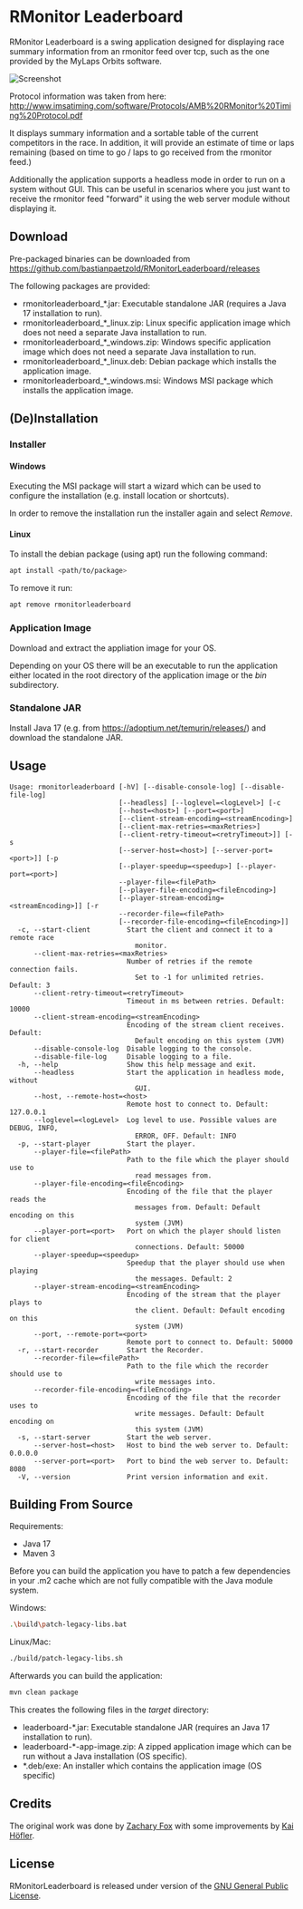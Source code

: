 # RMonitor Leaderboard

RMonitor Leaderboard is a swing application designed for displaying race summary information from an rmonitor feed over
tcp, such as the one provided by the MyLaps Orbits software.

![Screenshot](/docs/screenshot.png)

Protocol information was taken from here: <http://www.imsatiming.com/software/Protocols/AMB%20RMonitor%20Timing%20Protocol.pdf>

It displays summary information and a sortable table of the current competitors in the race. In addition, it will
provide an estimate of time or laps remaining (based on time to go / laps to go received from the rmonitor feed.)

Additionally the application supports a headless mode in order to run on a system without GUI. This can be useful in scenarios where you just want to receive the rmonitor feed "forward" it using the web server module without displaying it.

## Download

Pre-packaged binaries can be downloaded from <https://github.com/bastianpaetzold/RMonitorLeaderboard/releases>

The following packages are provided:

- rmonitorleaderboard_*.jar: Executable standalone JAR (requires a Java 17 installation to run).
- rmonitorleaderboard_*_linux.zip: Linux specific application image which does not need a separate Java installation to run.
- rmonitorleaderboard_*_windows.zip: Windows specific application image which does not need a separate Java installation to run.
- rmonitorleaderboard_*_linux.deb: Debian package which installs the application image.
- rmonitorleaderboard_*_windows.msi: Windows MSI package which installs the application image.

## (De)Installation

### Installer

#### Windows

Executing the MSI package will start a wizard which can be used to configure the installation (e.g. install location or shortcuts).

In order to remove the installation run the installer again and select _Remove_.

#### Linux

To install the debian package (using apt) run the following command:

```bash
apt install <path/to/package>
```

To remove it run:

```bash
apt remove rmonitorleaderboard
```

### Application Image

Download and extract the appliation image for your OS.

Depending on your OS there will be an executable to run the application either located in the root directory of the application image or the _bin_ subdirectory.

### Standalone JAR

Install Java 17 (e.g. from <https://adoptium.net/temurin/releases/>) and download the standalone JAR.

## Usage

```text
Usage: rmonitorleaderboard [-hV] [--disable-console-log] [--disable-file-log]
                           [--headless] [--loglevel=<logLevel>] [-c
                           [--host=<host>] [--port=<port>]
                           [--client-stream-encoding=<streamEncoding>]
                           [--client-max-retries=<maxRetries>]
                           [--client-retry-timeout=<retryTimeout>]] [-s
                           [--server-host=<host>] [--server-port=<port>]] [-p
                           [--player-speedup=<speedup>] [--player-port=<port>]
                           --player-file=<filePath>
                           [--player-file-encoding=<fileEncoding>]
                           [--player-stream-encoding=<streamEncoding>]] [-r
                           --recorder-file=<filePath>
                           [--recorder-file-encoding=<fileEncoding>]]
  -c, --start-client         Start the client and connect it to a remote race
                               monitor.
      --client-max-retries=<maxRetries>
                             Number of retries if the remote connection fails.
                               Set to -1 for unlimited retries. Default: 3
      --client-retry-timeout=<retryTimeout>
                             Timeout in ms between retries. Default: 10000
      --client-stream-encoding=<streamEncoding>
                             Encoding of the stream client receives. Default:
                               Default encoding on this system (JVM)
      --disable-console-log  Disable logging to the console.
      --disable-file-log     Disable logging to a file.
  -h, --help                 Show this help message and exit.
      --headless             Start the application in headless mode, without
                               GUI.
      --host, --remote-host=<host>
                             Remote host to connect to. Default: 127.0.0.1
      --loglevel=<logLevel>  Log level to use. Possible values are DEBUG, INFO,
                               ERROR, OFF. Default: INFO
  -p, --start-player         Start the player.
      --player-file=<filePath>
                             Path to the file which the player should use to
                               read messages from.
      --player-file-encoding=<fileEncoding>
                             Encoding of the file that the player reads the
                               messages from. Default: Default encoding on this
                               system (JVM)
      --player-port=<port>   Port on which the player should listen for client
                               connections. Default: 50000
      --player-speedup=<speedup>
                             Speedup that the player should use when playing
                               the messages. Default: 2
      --player-stream-encoding=<streamEncoding>
                             Encoding of the stream that the player plays to
                               the client. Default: Default encoding on this
                               system (JVM)
      --port, --remote-port=<port>
                             Remote port to connect to. Default: 50000
  -r, --start-recorder       Start the Recorder.
      --recorder-file=<filePath>
                             Path to the file which the recorder should use to
                               write messages into.
      --recorder-file-encoding=<fileEncoding>
                             Encoding of the file that the recorder uses to
                               write messages. Default: Default encoding on
                               this system (JVM)
  -s, --start-server         Start the web server.
      --server-host=<host>   Host to bind the web server to. Default: 0.0.0.0
      --server-port=<port>   Port to bind the web server to. Default: 8080
  -V, --version              Print version information and exit.
```

## Building From Source

Requirements:

- Java 17
- Maven 3

Before you can build the application you have to patch a few dependencies in your .m2 cache which are not fully compatible with the Java module system.

Windows:

```bash
.\build\patch-legacy-libs.bat
```

Linux/Mac:

```bash
./build/patch-legacy-libs.sh
```

Afterwards you can build the application:

```bash
mvn clean package
```

This creates the following files in the  _target_  directory:

- leaderboard-*.jar: Executable standalone JAR (requires an Java 17 installation to run).
- leaderboard-*-app-image.zip: A zipped application image which can be run without a Java installation (OS specific).
- *.deb/exe: An installer which contains the application image (OS specific)

## Credits

The original work was done by [Zachary Fox](https://github.com/zacharyfox) with some improvements by [Kai Höfler](https://github.com/kaihoefler).

## License

RMonitorLeaderboard is released under version of the [GNU General Public License](https://www.gnu.org/licenses/gpl-3.0.html).
